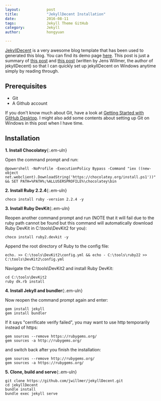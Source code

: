 ```yaml
---
layout:            post
title:             "JekyllDecent Installation"
date:              2016-08-11
tags:              Jekyll Theme GitHub
category:          Jekyll
author:            hongyuan

---
```


[JekyllDecent](https://github.com/jwillmer/jekyllDecent) is a very awesome blog template that has been used to generated this blog. You can find its demo page [here](http://jwillmer.de/). This post is just a summary of [this post](http://jwillmer.github.io/jekyllDecent/blog/readme/Readme) and [this post](http://jwillmer.de/blog/tutorial/how-to-install-jekyll-and-pages-gem-on-windows-10-x46) (written by Jens Willmer, the author of jekyllDecent) so that I can quickly set up jekyllDecent on Windows anytime simply by reading through.


## Prerequisites
* Git
* A Github account

If you don't know much about Git, have a look at [Getting Started with GitHub Desktop](https://help.github.com/desktop/guides/getting-started/). I might also add some contents about setting up Git on Windows in this post when I have time.

## Installation


**1. Install Chocolatey**{:.em-uln}

Open the command prompt and run:

```
@powershell -NoProfile -ExecutionPolicy Bypass -Command "iex ((new-object net.webclient).DownloadString('https://chocolatey.org/install.ps1'))" && SET PATH=%PATH%;%ALLUSERSPROFILE%\chocolatey\bin
```

**2. Install Ruby 2.2.4**{:.em-uln}

```
choco install ruby -version 2.2.4 -y
```

**3. Install Ruby DevKit**{:.em-uln}

Reopen another command prompt and run (NOTE that it will fail due to the ruby path cannot be found but this command will automatically download Ruby DevKit in C:\tools\DevKit2 for you):

```
choco install ruby2.devkit -y
```

Append the root directory of  Ruby to the config file:

```
echo. >> C:\tools\DevKit2\config.yml && echo - C:\tools\ruby22 >> C:\tools\DevKit2\config.yml
```

Navigate the C:\tools\DevKit2 and install Ruby DevKit:

```
cd C:\tools\DevKit2
ruby dk.rb install
```

**4. Install Jekyll and bundler**{:.em-uln}

Now reopen the command prompt again and enter:

```
gem install jekyll
gem install bundler
```

If it says "cerrificate verify failed", you may want to use http temporarily instead of https:

```
gem sources --remove https://rubygems.org/
gem sources -a http://rubygems.org/
```

and switch back after you finish the installation:

```
gem sources --remove http://rubygems.org/
gem sources -a https://rubygems.org/
```

**5. Clone, build and serve**{:.em-uln}

```
git clone https://github.com/jwillmer/jekyllDecent.git
cd jekyllDecent
bundle install
bundle exec jekyll serve
```
